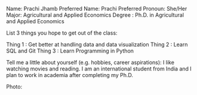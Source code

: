 Name: Prachi Jhamb
Preferred Name: Prachi
Preferred Pronoun: She/Her
Major: Agricultural and Applied Economics 
Degree : Ph.D. in Agricultural and Applied Economics

List 3 things you hope to get out of the class:

Thing 1 : Get better at handling data and data visualization
Thing 2 : Learn SQL and Git
Thing 3  : Learn Programming in Python

Tell me a little about yourself (e.g. hobbies, career aspirations): I like watching movies and reading. I am an international student from India and I plan to work in academia after completing my Ph.D. 

Photo: 
